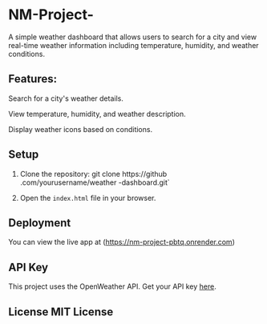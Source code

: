 # NM-Project-
A simple weather dashboard that allows users to search for a city and view real-time weather information including temperature, humidity, and weather conditions.

## Features:

Search for a city's weather details.

View temperature, humidity, and weather description.

Display weather icons based on conditions.

## Setup

1. Clone the repository: git clone https://github .com/yourusername/weather -dashboard.git`

2. Open the `index.html` file in your browser.

## Deployment

You can view the live app at (https://nm-project-pbtq.onrender.com)
## API Key

This project uses the OpenWeather API. Get your API key [here](https://openweathermap.org/).

## License MIT License
